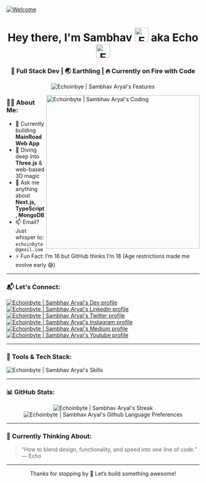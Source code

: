[![Welcome](https://ssl.pstatic.net/static/blog/img_ani_blogid1.gif)](https://possibleweb.vercel.app)
<h1 align="center">Hey there, I'm Sambhav <img src="https://projectpokemon.org/images/sprites-models/swsh-normal-sprites/urshifu-rapid-strike.gif" height="36" width="36" alt="Echoinbye | Sambhav Aryal's Favourite Pokemon Urshifu" /> aka Echo <img src="https://www.shinyhunters.com/images/regular/149.gif" height="36" width="36" alt="Echoinbye | Sambhav Aryal's Favourite Pokemon Dragonite" /></h1>
<h3 align="center">🚀 Full Stack Dev | 🌏 Earthling | 🔥 Currently on Fire with Code</h3>

<p align="center">
  <img src="https://readme-typing-svg.herokuapp.com?font=Fira+Code&duration=2500&pause=1000&color=36BCF7&vCenter=true&center=true&width=435&lines=Making+magic+with+Next.js;Dreaming+in+JavaScript;Building+futures+with+code" alt="Echoinbye | Sambhav Aryal's Features" />
</p>

<img align="right" width="400" src="https://images.squarespace-cdn.com/content/v1/5769fc401b631bab1addb2ab/1541580611624-TE64QGKRJG8SWAIUS7NS/coding-freak.gif" alt="Echoinbyte | Sambhav Aryal's Coding" />

### 👨‍💻 About Me:
- 🔭 Currently building **MainRoad Web App**
- 🌱 Diving deep into **Three.js** & web-based 3D magic
- 💬 Ask me anything about **Next.js, TypeScript, MongoDB**
- 📫 Email? Just whisper to: `echoinbyte@gmail.com`
- ⚡ Fun Fact: I’m 16 but GitHub thinks I’m 18 (Age restrictions made me evolve early 😅)

---

### 📬 Let's Connect:

<p align="left">
  <a href="https://dev.to/echoinbyte"><img src="https://img.shields.io/badge/DEV-Echoinbyte-black?style=for-the-badge&logo=dev.to" alt="Echoinbyte | Sambhav Aryal's Dev profile"></a>
  <a href="https://linkedin.com/in/echoinbyte"><img src="https://img.shields.io/badge/LinkedIn-Echo-blue?style=for-the-badge&logo=linkedin" alt="Echoinbyte | Sambhav Aryal's Linkedin profile"></a>
  <a href="https://twitter.com/echoinbyte"><img src="https://img.shields.io/badge/Twitter-@echoinbyte-blue?style=for-the-badge&logo=twitter" alt="Echoinbyte | Sambhav Aryal's Twitter profile"></a>
  <a href="https://instagram.com/echoinbyte"><img src="https://img.shields.io/badge/Instagram-EchoInByte-ff69b4?style=for-the-badge&logo=instagram" alt="Echoinbyte | Sambhav Aryal's Instagram profile"></a>
  <a href="https://medium.com/@echoinbyte"><img src="https://img.shields.io/badge/Medium-Blogs-black?style=for-the-badge&logo=medium" alt="Echoinbyte | Sambhav Aryal's Medium profile"></a>
  <a href="https://youtube.com/@echoinbyte"><img src="https://img.shields.io/badge/Youtube-EchoInByte-red?style=for-the-badge&logo=youtube" alt="Echoinbyte | Sambhav Aryal's Youtube profile"></a>
</p>

---

### 🧰 Tools & Tech Stack:

<p align="left">
  <img src="https://skillicons.dev/icons?i=nextjs,react,typescript,javascript,tailwind,css,html,redux,nodejs,express,mongodb,git,figma,blender,unity,unreal" alt="Echoinbyte | Sambhav Aryal's Skills" />
</p>

---

### 📊 GitHub Stats:

<p align="center">
  <img src="https://github-readme-streak-stats.herokuapp.com/?user=echoinbyte&theme=tokyonight" alt="Echoinbyte | Sambhav Aryal's Streak" />
  <br/>
  <img src="https://github-readme-stats.vercel.app/api/top-langs/?username=echoinbyte&layout=compact&theme=tokyonight" alt="Echoinbyte | Sambhav Aryal's Github Language Preferences" />
</p>

---

### 🧠 Currently Thinking About:
> “How to blend design, functionality, and speed into one line of code.”  
> — Echo

<!-- BLOG-POST-LIST:START -->
<!-- BLOG-POST-LIST:END -->

---

<p align="center">Thanks for stopping by 🚀 Let’s build something awesome!</p>
